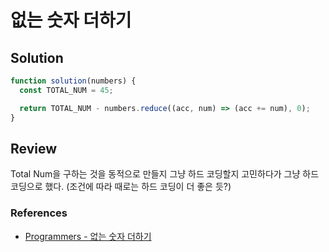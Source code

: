 # 없는 숫자 더하기

## Solution

```js
function solution(numbers) {
  const TOTAL_NUM = 45;

  return TOTAL_NUM - numbers.reduce((acc, num) => (acc += num), 0);
}
```

## Review

Total Num을 구하는 것을 동적으로 만들지 그냥 하드 코딩할지 고민하다가 그냥 하드코딩으로 했다. (조건에 따라 때로는 하드 코딩이 더 좋은 듯?)

### References

- [Programmers - 없는 숫자 더하기](https://programmers.co.kr/learn/courses/30/lessons/86051)
